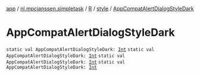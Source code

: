 [app](../../../index.md) / [nl.mpcjanssen.simpletask](../../index.md) / [R](../index.md) / [style](index.md) / [AppCompatAlertDialogStyleDark](.)

# AppCompatAlertDialogStyleDark

`static val AppCompatAlertDialogStyleDark: `[`Int`](https://kotlinlang.org/api/latest/jvm/stdlib/kotlin/-int/index.html)
`static val AppCompatAlertDialogStyleDark: `[`Int`](https://kotlinlang.org/api/latest/jvm/stdlib/kotlin/-int/index.html)
`static val AppCompatAlertDialogStyleDark: `[`Int`](https://kotlinlang.org/api/latest/jvm/stdlib/kotlin/-int/index.html)
`static val AppCompatAlertDialogStyleDark: `[`Int`](https://kotlinlang.org/api/latest/jvm/stdlib/kotlin/-int/index.html)